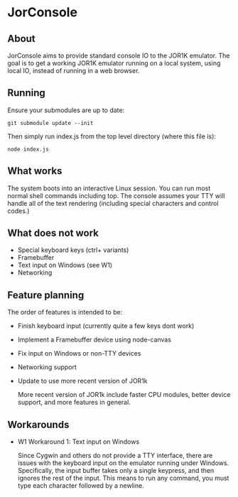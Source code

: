 JorConsole
==========

About
-----

JorConsole aims to provide standard console IO to the JOR1K emulator.
The goal is to get a working JOR1K emulator running on a local system,
using local IO, instead of running in a web browser.


Running
--------

Ensure your submodules are up to date:

	git submodule update --init

Then simply run index.js from the top level directory (where this file is):

	node index.js


What works
----------

The system boots into an interactive Linux session. You can run most normal
shell commands including top. The console assumes your TTY will handle all
of the text rendering (including special characters and control codes.)


What does not work
------------------

* Special keyboard keys (ctrl+ variants)
* Framebuffer
* Text input on Windows (see W1)
* Networking


Feature planning
----------------

The order of features is intended to be:

* Finish keyboard input (currently quite a few keys dont work)
* Implement a Framebuffer device using node-canvas
* Fix input on Windows or non-TTY devices
* Networking support
* Update to use more recent version of JOR1k


	More recent version of JOR1k include faster CPU modules, better device
	support, and more features in general.


Workarounds
-----------

* W1 Workaround 1: Text input on Windows

	Since Cygwin and others do not provide a TTY interface, there are issues
	with the keyboard input on the emulator running under Windows.
	Specifically, the input buffer takes only a single keypress, and then
	ignores the rest of the input. This means to run any command, you must
	type each character followed by a newline.


